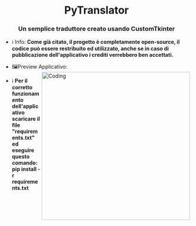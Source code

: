 <h1 align="center"> PyTranslator</h1>
<h3 align="center">Un semplice traduttore creato usando CustomTkinter</h3>

- ℹ️ Info: **Come già citato, il progetto è completamente open-source, il codice può essere restribuito ed utilizzato, anche se in caso di pubblicazione dell'applicativo i crediti verrebbero ben accettati.**

- 🖼️Preview Applicativo: <img align="right" alt="Coding" width="400" src="https://i.imgur.com/F2eyRmw.png">

- ℹ️ **Per il corretto funzionamento dell'applicativo scaricare il file "requirements.txt" ed eseguire questo comando: pip install -r requirements.txt**

<p align="left">
</p>

